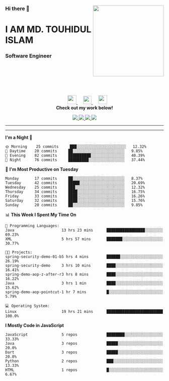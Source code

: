 <div>
<img align="right" width="225" height="225" src="https://touhid-jisan.github.io/img/about-us.png">
<div>
  <h3> </h3>
  <h3> </h3>
  <h3>Hi there 👋</h3>
  <h1>I AM MD. TOUHIDUL ISLAM</h1>
  <h3>Software Engineer</h3>
  <!--<div>
    <h3> <a href="https://touhid-jisan.github.io/pdf/Touhidul_Islam.pdf"><span>Get CV</span></a></h3>
  </div> -->
</div>
</div>
<br/><br/><br/><br/><br/>

<div align="center">
  
  &emsp;
  <a href= "https://www.instagram.com/touhid_jisan/">
    <img src="https://img.icons8.com/ios-glyphs/256/000000/instagram-new.svg" width="28px"/>
  </a>
  &emsp;
  <a href="https://www.linkedin.com/in/touhid-jisan/">
    <img src="https://img.icons8.com/ios-filled/256/000000/linkedin.svg" width="26px"/>
  </a>
  &emsp;
  <a href="http://touhid-jisan.github.io/">
    <img src="https://img.icons8.com/material/256/000000/globe--v1.png" width="28px"/>
  </a>
  <br> 
  <strong>Check out my work below!</strong>
    
  <a href="https://github.com/touhid-jisan">
    <img src="https://badges.pufler.dev/years/touhid-jisan?style=flat-square&color=black&logo=github">
  </a>
  <a href="https://github.com/touhid-jisan?tab=repositories">
    <img src="https://badges.pufler.dev/repos/touhid-jisan?style=flat-square&color=black&logo=github">
  </a>
  <a href="https://gist.github.com/touhid-jisan">
    <img src="https://badges.pufler.dev/gists/touhid-jisan?style=flat-square&color=black&logo=github">
  </a>
  <a href="https://github.com/touhid-jisan">
    <img src="https://badges.pufler.dev/commits/monthly/touhid-jisan?style=flat-square&color=black&logo=github">
  </a>
</div>
<hr><hr>
<!--
**touhid-jisan/touhid-jisan** is a ✨ _special_ ✨ repository because its `README.md` (this file) appears on your GitHub profile.

Here are some ideas to get you started:

- 🔭 I’m currently working on ...
- 🌱 I’m currently learning ...
- 👯 I’m looking to collaborate on ...
- 🤔 I’m looking for help with ...
- 💬 Ask me about ...
- 📫 How to reach me: ...
- 😄 Pronouns: ...
- ⚡ Fun fact: ...
-->

<!--START_SECTION:waka-->
**I'm a Night 🦉** 

```text
🌞 Morning    25 commits     ███░░░░░░░░░░░░░░░░░░░░░░   12.32% 
🌆 Daytime    20 commits     ██░░░░░░░░░░░░░░░░░░░░░░░   9.85% 
🌃 Evening    82 commits     ██████████░░░░░░░░░░░░░░░   40.39% 
🌙 Night      76 commits     █████████░░░░░░░░░░░░░░░░   37.44%

```
📅 **I'm Most Productive on Tuesday** 

```text
Monday       17 commits     ██░░░░░░░░░░░░░░░░░░░░░░░   8.37% 
Tuesday      42 commits     █████░░░░░░░░░░░░░░░░░░░░   20.69% 
Wednesday    25 commits     ███░░░░░░░░░░░░░░░░░░░░░░   12.32% 
Thursday     34 commits     ████░░░░░░░░░░░░░░░░░░░░░   16.75% 
Friday       33 commits     ████░░░░░░░░░░░░░░░░░░░░░   16.26% 
Saturday     32 commits     ████░░░░░░░░░░░░░░░░░░░░░   15.76% 
Sunday       20 commits     ██░░░░░░░░░░░░░░░░░░░░░░░   9.85%

```


📊 **This Week I Spent My Time On** 

```text
💬 Programming Languages: 
Java                     13 hrs 23 mins      █████████████████░░░░░░░░   69.23% 
XML                      5 hrs 57 mins       ███████░░░░░░░░░░░░░░░░░░   30.77%

🐱‍💻 Projects: 
spring-security-demo-01-b5 hrs 4 mins        ██████░░░░░░░░░░░░░░░░░░░   26.19% 
spring-security-demo     3 hrs 10 mins       ████░░░░░░░░░░░░░░░░░░░░░   16.41% 
spring-demo-aop-z-after-r3 hrs 8 mins        ████░░░░░░░░░░░░░░░░░░░░░   16.22% 
Java                     3 hrs 1 min         ████░░░░░░░░░░░░░░░░░░░░░   15.62% 
spring-demo-aop-pointcut-1 hr 7 mins         █░░░░░░░░░░░░░░░░░░░░░░░░   5.79%

💻 Operating System: 
Linux                    19 hrs 21 mins      █████████████████████████   100.0%

```

**I Mostly Code in JavaScript** 

```text
JavaScript               5 repos             ████████░░░░░░░░░░░░░░░░░   33.33% 
Java                     3 repos             █████░░░░░░░░░░░░░░░░░░░░   20.0% 
Dart                     3 repos             █████░░░░░░░░░░░░░░░░░░░░   20.0% 
Python                   2 repos             ███░░░░░░░░░░░░░░░░░░░░░░   13.33% 
HTML                     1 repos             █░░░░░░░░░░░░░░░░░░░░░░░░   6.67%

```



<!--END_SECTION:waka-->
